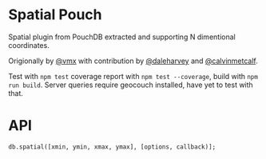 Spatial Pouch
====

Spatial plugin from PouchDB extracted and supporting N dimentional coordinates.

Origionally by [@vmx](https://github.com/) with contribution by [@daleharvey](https://github.com/) and [@calvinmetcalf](https://github.com/).

Test with `npm test` coverage report with `npm test --coverage`, build with `npm run build`.  Server queries require geocouch installed, have yet to test with that.

API
====

`db.spatial([xmin, ymin, xmax, ymax], [options, callback)];`
